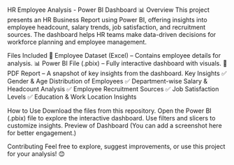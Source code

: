 HR Employee Analysis - Power BI Dashboard 📊
Overview
This project presents an HR Business Report using Power BI, offering insights into employee headcount, salary trends, job satisfaction, and recruitment sources. The dashboard helps HR teams make data-driven decisions for workforce planning and employee management.

Files Included
📂 Employee Dataset (Excel) – Contains employee details for analysis.
📊 Power BI File (.pbix) – Fully interactive dashboard with visuals.
📄 PDF Report – A snapshot of key insights from the dashboard.
Key Insights
✅ Gender & Age Distribution of Employees
✅ Department-wise Salary & Headcount Analysis
✅ Employee Recruitment Sources
✅ Job Satisfaction Levels
✅ Education & Work Location Insights

How to Use
Download the files from this repository.
Open the Power BI (.pbix) file to explore the interactive dashboard.
Use filters and slicers to customize insights.
Preview of Dashboard
(You can add a screenshot here for better engagement.)

Contributing
Feel free to explore, suggest improvements, or use this project for your analysis! 😊
